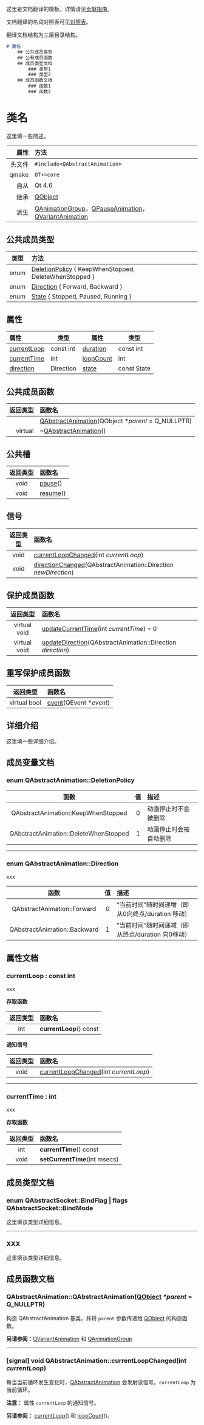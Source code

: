 这里是文档翻译的模板，详情请见[贡献指南](https://github.com/QtDocumentCN/QtDocumentCN/blob/master/CONTRIBUTING.md)。

文档翻译的名词对照表可见[对照表](Comparison_Table.md)。

翻译文档结构为三层目录结构。

```markdown
# 类名
	## 公共成员类型
	## 公有成员函数
	## 成员类型文档
		### 类型1
		### 类型2
	## 成员函数文档
		### 函数1
		### 函数2
```



# 类名

这里填一些简述。

|   属性 | 方法                                                         |
| -----: | :----------------------------------------------------------- |
| 头文件 | `#include<QAbstractAnimation>`                               |
|  qmake | `QT+=core`                                                   |
|   自从 | Qt 4.6                                                       |
|   继承 | [QObject](O/QObject/QObject.md)                              |
|   派生 | [QAnimationGroup](A/QAnimationGroup/QAnimationGroup.md)，[QPauseAnimation](P/QPauseAnimation/QPauseAnimation.md)，[QVariantAnimation](V/QVariantAnimation/QVariantAnimation.md) |



## 公共成员类型

| 类型 | 方法                                                         |
| :--: | :----------------------------------------------------------- |
| enum | [DeletionPolicy](A/QAbstractAnimation/QAbstractAnimation.md#enum-qabstractanimationdeletionpolicy) { KeepWhenStopped, DeleteWhenStopped } |
| enum | [Direction](A/QAbstractAnimation/QAbstractAnimation.md#enum-qabstractanimationdirection) { Forward, Backward } |
| enum | [State](A/QAbstractAnimation/QAbstractAnimation.md#enum-qabstractanimationstate) { Stopped, Paused, Running } |



## 属性

| 属性                                                         | 类型      | 属性                                                         | 类型        |
| :----------------------------------------------------------- | --------- | ------------------------------------------------------------ | ----------- |
| [currentLoop](A/QAbstractAnimation/QAbstractAnimation.md#currentloop--const-int) | const int | [duration](A/QAbstractAnimation/QAbstractAnimation.md#duration--const-int) | const int   |
| [currentTime](A/QAbstractAnimation/QAbstractAnimation.md#currenttime--int) | int       | [loopCount](A/QAbstractAnimation/QAbstractAnimation.md#loopcount--int) | int         |
| [direction](A/QAbstractAnimation/QAbstractAnimation.md#direction--direction) | Direction | [state](A/QAbstractAnimation/QAbstractAnimation.md#state--const-state) | const State |



## 公共成员函数

| 返回类型 | 函数名                                                       |
| -------: | :----------------------------------------------------------- |
|          | [QAbstractAnimation](A/QAbstractAnimation/QAbstractAnimation.md#qabstractanimationqabstractanimationqobject-parent--qnullptr)(QObject \**parent* = Q_NULLPTR) |
|  virtual | ~[QAbstractAnimation](A/QAbstractAnimation/QAbstractAnimation.md#virtual-qabstractanimationqabstractanimation)() |



## 公共槽

| 返回类型 | 函数名                                                       |
| :------: | :----------------------------------------------------------- |
|   void   | [pause](A/QAbstractAnimation/QAbstractAnimation.md#slot-void-qabstractanimationpause)() |
|   void   | [resume](A/QAbstractAnimation/QAbstractAnimation.md#slot-void-qabstractanimationresume)() |



## 信号

| 返回类型 | 函数名                                                       |
| :------: | :----------------------------------------------------------- |
|   void   | [currentLoopChanged](A/QAbstractAnimation/QAbstractAnimation.md#signal-void-qabstractanimationcurrentloopchangedint-currentloop)(int *currentLoop*) |
|   void   | [directionChanged](A/QAbstractAnimation/QAbstractAnimation.md#signal-void-qabstractanimationdirectionchangedqabstractanimationdirection-newdirection)(QAbstractAnimation::Direction *newDirection*) |



## 保护成员函数

|   返回类型   | 函数名                                                       |
| :----------: | :----------------------------------------------------------- |
| virtual void | [updateCurrentTime](A/QAbstractAnimation/QAbstractAnimation.md#pure-virtual-protected-void-qabstractanimationupdatecurrenttimeint-currenttime)(int *currentTime*) = 0 |
| virtual void | [updateDirection](A/QAbstractAnimation/QAbstractAnimation.md#virtual-protected-void-qabstractanimationupdatedirectionqabstractanimationdirectionenum-qabstractanimationdirection-direction)(QAbstractAnimation::Direction *direction*) |



## 重写保护成员函数

|   返回类型   | 函数名                                                       |
| :----------: | :----------------------------------------------------------- |
| virtual bool | [event](A/QAbstractAnimation/QAbstractAnimation.md#virtual-protected-bool-qabstractanimationeventqevent-event)(QEvent \**event*) |



## 详细介绍

这里填一些详细介绍。



## 成员变量文档

### enum QAbstractAnimation::DeletionPolicy

|                 函数                  |  值  | 描述                   |
| :-----------------------------------: | :--: | :--------------------- |
|  QAbstractAnimation::KeepWhenStopped  |  0   | 动画停止时不会被删除   |
| QAbstractAnimation::DeleteWhenStopped |  1   | 动画停止时会被自动删除 |


----------

### enum QAbstractAnimation::Direction

xxx

|             函数             |  值  | 描述                                              |
| :--------------------------: | :--: | :------------------------------------------------ |
| QAbstractAnimation::Forward  |  0   | “当前时间”随时间递增（即从0向终点/duration 移动） |
| QAbstractAnimation::Backward |  1   | ”当前时间“随时间递减（即从终点/duration 向0移动） |



## 属性文档

### currentLoop : const int

xxx

**存取函数**

| 返回类型 | 函数名                  |
| :------: | :---------------------- |
|   int    | **currentLoop**() const |

**通知信号**

| 返回类型 | 函数名                                                       |
| :------: | :----------------------------------------------------------- |
|   void   | [currentLoopChanged](A/QAbstractAnimation/QAbstractAnimation.md#signal-void-qabstractanimationcurrentloopchangedint-currentloop)(int *currentLoop*) |


----------

### currentTime : int

xxx

**存取函数**

| 返回类型 | 函数名                        |
| :------: | :---------------------------- |
|   int    | **currentTime**() const       |
|   void   | **setCurrentTime**(int msecs) |



## 成员类型文档

### enum **QAbstractSocket**::BindFlag | flags **QAbstractSocket**::BindMode

这里填该类型详细信息。

----

### XXX

这里填该类型详细信息。



## 成员函数文档

### QAbstractAnimation::**QAbstractAnimation**([QObject](O/QObject/QObject.md) *\*parent* = Q_NULLPTR)

构造 QAbstractAnimation 基类，并将 `parent` 参数传递给 [QObject](O/QObject/QObject.md) 的构造函数。

**另请参阅：**[QVariantAnimation](V/QVariantAnimation/QVariantAnimation.md) 和 [QAnimationGroup](A/QAnimationGroup/QAnimationGroup.md)

----------

###  **[signal]** void QAbstractAnimation::**currentLoopChanged**(int *currentLoop*)

每当当前循环发生变化时，[QAbstractAnimation](A/QAbstractAnimation/QAbstractAnimation.md) 会发射该信号。`currentLoop` 为当前循环。

**注意：** 属性 `currentLoop` 的通知信号。

**另请参阅：** [currentLoop](A/QAbstractAnimation/QAbstractAnimation.md#currentloop--const-int)() 和 [loopCount](A/QAbstractAnimation/QAbstractAnimation.md#loopcount--int)()。

